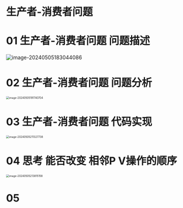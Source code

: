 # 生产者-消费者问题



# 01 生产者-消费者问题 问题描述

![image-20240505183044086](https://cvp.oss-cn-shanghai.aliyuncs.com/picgo/202405051830332.png)



# 02 生产者-消费者问题 问题分析

<img src="https://cvp.oss-cn-shanghai.aliyuncs.com/picgo/202405051917951.png" alt="image-20240505191740704" style="zoom:50%;" />



# 03 生产者-消费者问题 代码实现

<img src="https://cvp.oss-cn-shanghai.aliyuncs.com/picgo/202405052113997.png" alt="image-20240505211327738" style="zoom:50%;" />



# 04 思考 能否改变 相邻P V操作的顺序

<img src="https://cvp.oss-cn-shanghai.aliyuncs.com/picgo/202405052138362.png" alt="image-20240505213815158" style="zoom:50%;" />



# 05 
